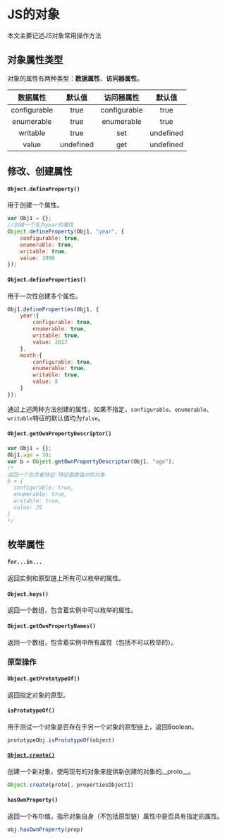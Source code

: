 # JS的对象 #
本文主要记述JS对象常用操作方法
## 对象属性类型 ##
对象的属性有两种类型：**数据属性**、**访问器属性**。

|   数据属性   |  默认值   |  访问器属性  |  默认值   |
| :----------: | :-------: | :----------: | :-------: |
| configurable |   true    | configurable |   true    |
|  enumerable  |   true    |  enumerable  |   true    |
|   writable   |   true    |     set      | undefined |
|    value     | undefined |     get      | undefined |

## 修改、创建属性 ##
#### `Object.defineProperty()` ####
用于创建一个属性。
```javascript
var Obj1 = {};
//创建一个名为year的属性
Object.defineProperty(Obj1, "year", {
    configurable: true,
    enumerable: true,
    writable: true,
    value: 1990
});
```
#### `Object.defineProperties()` ####
用于一次性创建多个属性。
```javascript
Obj1.defineProperties(Obj1, {
    year:{
        configurable: true,
        enumerable: true,
        writable: true,
        value: 2017
    },
    month:{
        configurable: true,
        enumerable: true,
        writable: true,
        value: 8
    }
});
```
通过上述两种方法创建的属性，如果不指定，`configurable`、`enumerable`、`writable`特征的默认值均为`false`。
#### `Object.getOwnPropertyDescriptor()` ####  
```javascript
var Obj1 = {};
Obj1.age = 30;
var b = Object.getOwnPropertyDescriptor(Obj1, "age");
/*
返回一个包含着特征-特征值键值对的对象
b = {
  configurable: true,
  enumerable: true,
  writable: true,
  value: 25
}
*/
```
## 枚举属性 ##
#### `for...in...` ####
返回实例和原型链上所有可以枚举的属性。
#### `Object.keys()` ####
返回一个数组，包含着实例中可以枚举的属性。
#### `Object.getOwnPropertyNames()` ####
返回一个数组，包含着实例中所有属性（包括不可以枚举的）。
### 原型操作 ####
#### `Object.getPrototypeOf()` ####
返回指定对象的原型。
#### `isPrototypeOf()` ####
用于测试一个对象是否存在于另一个对象的原型链上，返回Boolean。
```javascript
prototypeObj.isPrototypeOf(object)
```
#### [`Object.create()`](https://developer.mozilla.org/zh-CN/docs/Web/JavaScript/Reference/Global_Objects/Object/create) ####
创建一个新对象，使用现有的对象来提供新创建的对象的__proto__。
```javascript
Object.create(proto[, propertiesObject])
```
#### `hasOwnProperty()` ####
返回一个布尔值，指示对象自身（不包括原型链）属性中是否具有指定的属性。
```javascript
obj.hasOwnProperty(prop)
```
